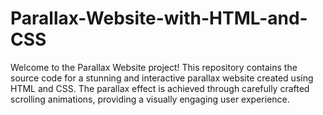 # Parallax-Website-with-HTML-and-CSS
Welcome to the Parallax Website project! This repository contains the source code for a stunning and interactive parallax website created using HTML and CSS. The parallax effect is achieved through carefully crafted scrolling animations, providing a visually engaging user experience.
